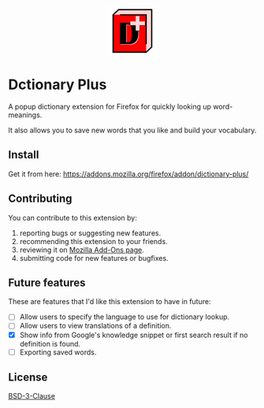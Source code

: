 <p align="center">
    <img width="100" src="icons/dictionary-plus-256.png" alt="Dictionary Plus Icon">
</p>

# Dctionary Plus

A popup dictionary extension for Firefox for quickly looking up word-meanings.

It also allows you to save new words that you like and build your vocabulary.

## Install

Get it from here: https://addons.mozilla.org/firefox/addon/dictionary-plus/

## Contributing

You can contribute to this extension by:

 1. reporting bugs or suggesting new features. 
 2. recommending this extension to your friends.
 3. reviewing it on [Mozilla Add-Ons page](https://addons.mozilla.org/en-US/firefox/addon/dictionary-plus/).
 4. submitting code for new features or bugfixes.

## Future features

These are features that I'd like this extension to have in future:

 - [ ] Allow users to specify the language to use for dictionary lookup.
 - [ ] Allow users to view translations of a definition.
 - [x] Show info from Google's knowledge snippet or first search result if no definition is found.
 - [ ] Exporting saved words.

## License

[BSD-3-Clause](LICENSE)
